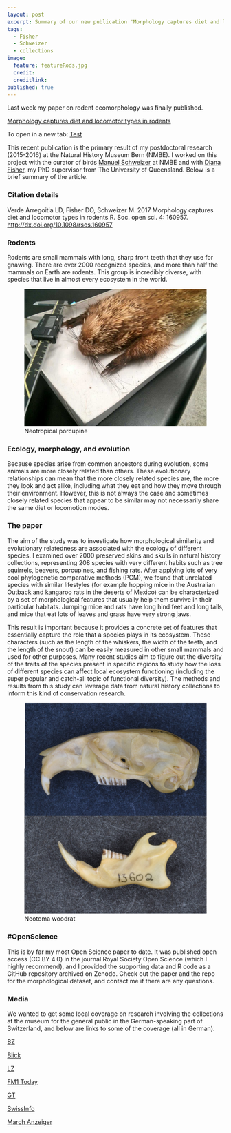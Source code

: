 ```yaml
---
layout: post
excerpt: Summary of our new publication 'Morphology captures diet and locomotor types in rodents'.
tags:
  - Fisher
  - Schweizer
  - collections
image:
  feature: featureRods.jpg
  credit:
  creditlink:
published: true
---
```

Last week my paper on rodent ecomorphology was finally published. 

[Morphology captures diet and locomotor types in rodents](http://rsos.royalsocietypublishing.org/content/4/1/160957 "open access link")

To open in a new tab:
 <a href="(http://rsos.royalsocietypublishing.org/content/4/1/160957" target="_blank">Test</a>


This recent publication is the primary result of my postdoctoral research (2015-2016) at the Natural History Museum Bern (NMBE). I worked on this project with the curator of birds [Manuel Schweizer](http://www.nmbe.ch/en/information/team/dr-manuel-schweizer) at NMBE and with [Diana Fisher](https://twitter.com/DianaF1080), my PhD supervisor from The University of Queensland. Below is a brief summary of the article.

### Citation details

Verde Arregoitia LD, Fisher
DO, Schweizer M. 2017 Morphology captures
diet and locomotor types in rodents.R. Soc.
open sci. 4: 160957. http://dx.doi.org/10.1098/rsos.160957

### Rodents

Rodents are small mammals with long, sharp front teeth that they use for gnawing. There are over 2000 recognized species, and more than half the mammals on Earth are rodents. This group is incredibly diverse, with species that live in almost every ecosystem in the world. 

<figure>
    <a href="/images/sphiggurus.jpg"><img src="/images/sphiggurus.jpg"></a>
        <figcaption>Neotropical porcupine</figcaption>
</figure>


### Ecology, morphology, and evolution

Because species arise from common ancestors during evolution, some animals are more closely related than others. These evolutionary relationships can mean that the more closely related species are, the more they look and act alike, including what they eat and how they move through their environment. However, this is not always the case and sometimes closely related species that appear to be similar may not necessarily share the same diet or locomotion modes. 

### The paper

The aim of the study was to investigate how morphological similarity and evolutionary relatedness are associated with the ecology of different species. I examined over 2000 preserved skins and skulls in natural history collections, representing 208 species with very different habits such as tree squirrels, beavers, porcupines, and fishing rats. After applying lots of very cool phylogenetic comparative methods (PCM), we found that unrelated species with similar lifestyles (for example hopping mice in the Australian Outback and kangaroo rats in the deserts of Mexico) can be characterized by a set of morphological features that usually help them survive in their particular habitats. Jumping mice and rats have long hind feet and long tails, and mice that eat lots of leaves and grass have very strong jaws. 

This result is important because it provides a concrete set of features that essentially capture the role that a species plays in its ecosystem. These characters (such as the length of the whiskers, the width of the teeth, and the length of the snout) can be easily measured in other small mammals and used for other purposes. 
Many recent studies aim to figure out the diversity of the traits of the species present in specific regions to study how the loss of different species can affect local ecosystem functioning (including the super popular and catch-all topic of functional diversity). The methods and results from this study can leverage data from natural history collections to inform this kind of conservation research.

<figure>
    <a href="/images/woodrats.jpg"><img src="/images/woodrats.jpg"></a>
        <figcaption>Neotoma woodrat</figcaption>
</figure>

### #OpenScience

This is by far my most Open Science paper to date. It was published open access (CC BY 4.0) in the journal Royal Society Open Science (which I highly recommend), and I provided the supporting data and R code as a GitHub repository archived on Zenodo. Check out the paper and the repo for the morphological dataset, and contact me if there are any questions. 

### Media

We wanted to get some local coverage on research involving the collections at the museum for the general public in the German-speaking part of Switzerland, and below are links to some of the coverage (all in German).

[BZ](http://www.basellandschaftlichezeitung.ch/schweiz/forscher-erstellen-biometrische-datenbank-der-nagetiere-130865570)
 
[Blick](http://www.blick.ch/life/wissen/biologie-forscher-erstellen-biometrische-datenbank-der-nagetiere-id6084214.html)
 
[LZ](http://www.limmattalerzeitung.ch/schweiz/forscher-erstellen-biometrische-datenbank-der-nagetiere-130865570)
 
[FM1 Today](http://www.fm1today.ch/forscher-erstellen-biometrische-datenbank-der-nagetiere/402524)
 
[GT](http://www.grenchnertagblatt.ch/schweiz/forscher-erstellen-biometrische-datenbank-der-nagetiere-130865570)
 
[SwissInfo](http://www.swissinfo.ch/ger/alle-news-in-kuerze/forscher-erstellen-biometrische-datenbank-der-nagetiere/42877476)
 
[March Anzeiger](http://www.marchanzeiger.ch/index.cfm?ressort=home&source=sda&id=242282)
 

